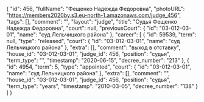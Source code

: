 {
    "id": 456,
    "fullName": "Фещенко Надежда Федоровна",
    "photoURL": "https://members2020by.s3.eu-north-1.amazonaws.com/judge_456",
    "tags": [],
    "comment": "",
    "layout": "judge",
    "title": "Судья Фещенко Надежда Федоровна",
    "court": null,
    "previousCourt": {
        "id": "03-012-03-01",
        "name": "суд Лельчицкого района"
    },
    "career": [
        {
            "id": 59539,
            "term": null,
            "type": "released",
            "court": {
                "id": "03-012-03-01",
                "name": "суд Лельчицкого района"
            },
            "extra": [],
            "comment": "выход в отставку",
            "house_id": "03-012-03-01",
            "judge_id": 456,
            "position": "судья",
            "term_type": "",
            "timestamp": "2020-06-15",
            "decree_number": "213"
        },
        {
            "id": 4954,
            "term": 5,
            "type": "appointed",
            "court": {
                "id": "03-012-03-01",
                "name": "суд Лельчицкого района"
            },
            "extra": [],
            "comment": "",
            "house_id": "03-012-03-01",
            "judge_id": 456,
            "position": "судья",
            "term_type": "years",
            "timestamp": "2010-03-05",
            "decree_number": "138"
        }
    ]
}